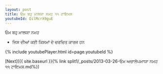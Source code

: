 ```yaml
---
layout: post
title: ਓਮ ਬਹੁ ਮਾਲਯਾ ਨਮਹ ੧੧ ਟਾਇਮਸ
youtubeId: QilMcrX9guE
---
```

 
 
 ਓਮ ਬਹੁ ਮਾਲਯਾ ਨਮਹ  
 
 -  ਜਿਸ ਦੀਆਂ ਕਈ ਕਿਸਮਾਂ ਦੇ ਚਰਚਿਤ ਕਾਰਜ ਹਨ 
 
  
 
  
 
 
 
 
 
 


{% include youtubePlayer.html id=page.youtubeId %}
 
[Next]({{ site.baseurl }}{% link  split1/_posts/2013-03-26-ਓਮ ਅਚਾਲੋਪਮਾਯਾ ਨਮਹ ੧੧ ਟਾਇਮਸ.md%})
 
